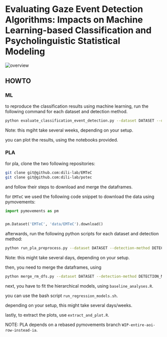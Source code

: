 # Evaluating Gaze Event Detection Algorithms: Impacts on Machine Learning-based Classification and Psycholinguistic Statistical Modeling
![overview](https://github.com/user-attachments/assets/3411ad03-f2f1-47c3-af26-e20341b713b3)
## HOWTO
### ML
to reproduce the classification results using machine learning, run the following command for each dataset and detection method.

```bash
python evaluate_classification_event_detection.py --dataset DATASET --detection-method DETECTION_METHOD --flag-redo
```

Note: this mgiht take several weeks, depending on your setup.


you can plot the results, using the notebooks provided.


### PLA

for pla, clone the two following repositories:

```bash
git clone git@github.com:dili-lab/EMTeC
git clone git@github.com:dili-lab/potec
```

and follow their steps to download and merge the dataframes.

for `EMTeC` we used the following code snippet to download the data using pymovements:

```python
import pymovements as pm


pm.Dataset('EMTeC', 'data/EMTeC').download()
```

afterwards, run the following python scripts for each dataset and detection method:

```bash
python run_pla_preprocess.py --dataset DATASET --detection-method DETECTION_METHOD --flag-redo
```

Note: this might take several days, depending on your setup.

then, you need to merge the dataframes, using

```bash
python merge_rm_dfs.py --dataset DATASET --detection-method DETECTION_METHOD
```

next, you have to fit the hierarchical models, using `baseline_analyses.R`.

you can use the bash script `run_regression_models.sh`.

depending on your setup, this might take several days/weeks.

lastly, to extract the plots, use `extract_and_plot.R`.


NOTE: PLA depends on a rebased pymovements branch `WIP-entire-aoi-row-instead-ia`.
